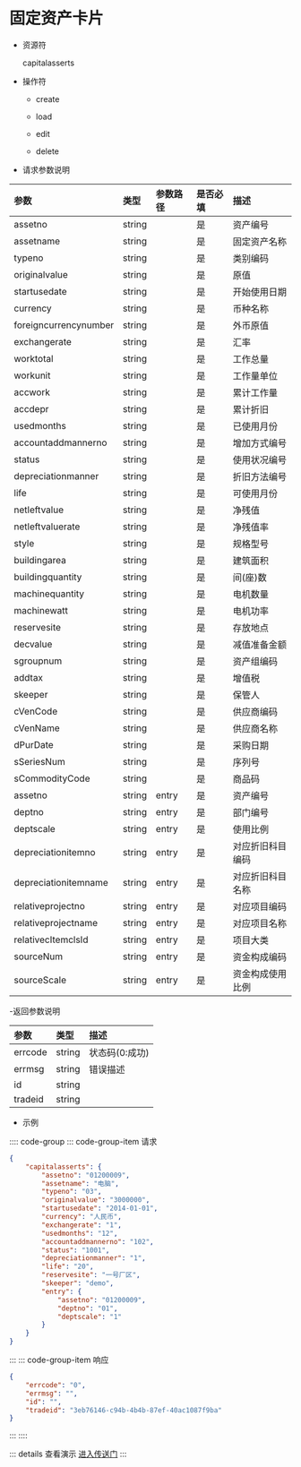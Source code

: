 # 固定资产卡片

- 资源符

  capitalasserts
  
- 操作符

  - create <Badge type="tip" text="v1" vertical="top" />

  - load <Badge type="tip" text="v2" vertical="top" />

  - edit <Badge type="tip" text="v2" vertical="top" />

  - delete <Badge type="tip" text="v2" vertical="top" />

- 请求参数说明

|参数|类型|参数路径|是否必填|描述|
|:-|:-|:-|:-|:-|
|assetno|string||是|资产编号|
|assetname|string||是|固定资产名称|
|typeno|string||是|类别编码|
|originalvalue|string||是|原值|
|startusedate|string||是|开始使用日期|
|currency|string||是|币种名称|
|foreigncurrencynumber|string||是|外币原值|
|exchangerate|string||是|汇率|
|worktotal|string||是|工作总量|
|workunit|string||是|工作量单位|
|accwork|string||是|累计工作量|
|accdepr|string||是|累计折旧|
|usedmonths|string||是|已使用月份|
|accountaddmannerno|string||是|增加方式编号|
|status|string||是|使用状况编号|
|depreciationmanner|string||是|折旧方法编号|
|life|string||是|可使用月份|
|netleftvalue|string||是|净残值|
|netleftvaluerate|string||是|净残值率|
|style|string||是|规格型号|
|buildingarea|string||是|建筑面积|
|buildingquantity|string||是|间(座)数|
|machinequantity|string||是|电机数量|
|machinewatt|string||是|电机功率|
|reservesite|string||是|存放地点|
|decvalue|string||是|减值准备金额|
|sgroupnum|string||是|资产组编码|
|addtax|string||是|增值税|
|skeeper|string||是|保管人|
|cVenCode|string||是|供应商编码|
|cVenName|string||是|供应商名称|
|dPurDate|string||是|采购日期|
|sSeriesNum|string||是|序列号|
|sCommodityCode|string||是|商品码|
|assetno|string|entry|是|资产编号|
|deptno|string|entry|是|部门编号|
|deptscale|string|entry|是|使用比例|
|depreciationitemno|string|entry|是|对应折旧科目编码|
|depreciationitemname|string|entry|是|对应折旧科目名称|
|relativeprojectno|string|entry|是|对应项目编码|
|relativeprojectname|string|entry|是|对应项目名称|
|relativecItemclsId|string|entry|是|项目大类|
|sourceNum|string|entry|是|资金构成编码|
|sourceScale|string|entry|是|资金构成使用比例|

-返回参数说明

|参数|类型|描述|
|:-|:-|:-|
|errcode|string|状态码(0:成功)|
|errmsg|string|错误描述|
|id|string||
|tradeid|string||

- 示例

:::: code-group
::: code-group-item 请求

```json
{
    "capitalasserts": {
        "assetno": "01200009",
        "assetname": "电脑",
        "typeno": "03",
        "originalvalue": "3000000",
        "startusedate": "2014-01-01",
        "currency": "人民币",
        "exchangerate": "1",
        "usedmonths": "12",
        "accountaddmannerno": "102",
        "status": "1001",
        "depreciationmanner": "1",
        "life": "20",
        "reservesite": "一号厂区",
        "skeeper": "demo",
        "entry": {
            "assetno": "01200009",
            "deptno": "01",
            "deptscale": "1"
        }
    }
}
```

:::
::: code-group-item 响应

```json
{
    "errcode": "0",
    "errmsg": "",
    "id": "",
    "tradeid": "3eb76146-c94b-4b4b-87ef-40ac1087f9ba"
}
```

:::
::::

::: details 查看演示
[进入传送门](/images/erp/gif/capitalasserts.gif)
:::
